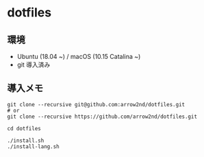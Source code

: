 # dotfiles

## 環境

- Ubuntu (18.04 ~) / macOS (10.15 Catalina ~)
- git 導入済み

## 導入メモ

```
git clone --recursive git@github.com:arrow2nd/dotfiles.git
# or
git clone --recursive https://github.com/arrow2nd/dotfiles.git

cd dotfiles

./install.sh
./install-lang.sh
```
